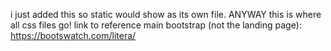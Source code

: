 i just added this so static would show as its own file.
ANYWAY this is where all css files go!
link to reference main bootstrap (not the landing page): https://bootswatch.com/litera/